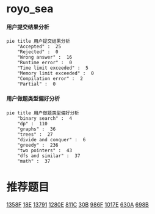 # royo_sea

<!-- tabs:start -->



#### **用户提交结果分析**

```mermaid
pie title 用户提交结果分析
    "Accepted" :  25
    "Rejected" :  0
    "Wrong answer" :  16
    "Runtime error" :  0
    "Time limit exceeded" :  5
    "Memory limit exceeded" :  0
    "Compilation error" :  2
    "Partial" :  0
```

#### **用户做题类型偏好分析**

```mermaid
pie title 用户做题类型偏好分析
    "binary search" :  4
    "dp" :  110
    "graphs" :  36
    "trees" :  27
    "divide and conquer" :  6
    "greedy" :  236
    "two pointers" :  43
    "dfs and similar" :  37
    "math" :  37
```



<!-- tabs:end -->
# 推荐题目
[1358F](https://codeforces.com/contest/1358/problem/F)
[18E](https://codeforces.com/contest/18/problem/E)
[13791](https://codeforces.com/contest/1379/problem/1)
[1280E](https://codeforces.com/contest/1280/problem/E)
[811C](https://codeforces.com/contest/811/problem/C)
[30B](https://codeforces.com/contest/30/problem/B)
[986F](https://codeforces.com/contest/986/problem/F)
[1017E](https://codeforces.com/contest/1017/problem/E)
[630A](https://codeforces.com/contest/630/problem/A)
[698B](https://codeforces.com/contest/698/problem/B)
